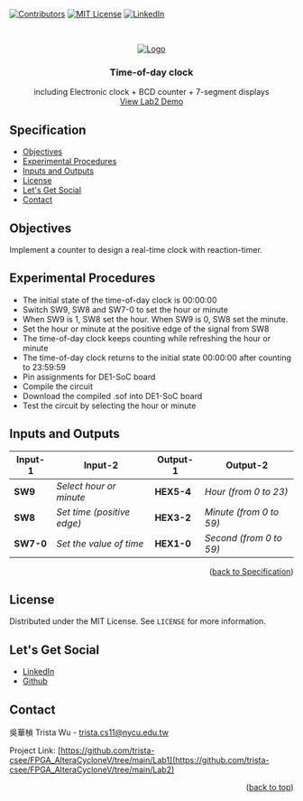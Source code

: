 <a name="readme-top"></a>
<!-- PROJECT SHIELDS -->
[![Contributors][contributors-shield]]()
[![MIT License][license-shield]][license-url]
[![LinkedIn][linkedin-shield]][linkedin-url]

<!-- PROJECT LOGO -->
<br />
<p align="center">
  <a href="https://github.com/trista-csee/FPGA_AlteraCycloneV/tree/main/Lab2">
    <img src="https://github.com/trista-csee/FPGA_AlteraCycloneV/blob/main/images/Lab2-Logo.jpg" alt="Logo">
  </a>

  <h3 align="center">Time-of-day clock</h3>

  <p align="center">
    including Electronic clock + BCD counter + 7-segment displays
    <br />
    <a href="https://github.com/trista-csee/FPGA_AlteraCycloneV/tree/main/LabsDemo/Lab2">View Lab2 Demo</a>
  </p>
</p>


<a name="Spec"></a>
<!-- Specification -->
## Specification

* [Objectives](#objectives)
* [Experimental Procedures](#experimental-procedures)
* [Inputs and Outputs](#inputs-and-outputs)
* [License](#license)
* [Let's Get Social](#lets-get-social)
* [Contact](#contact)


<!-- Objectives -->
## Objectives

Implement a counter to design a real-time clock with reaction-timer.


<!-- Experimental Procedures -->
## Experimental Procedures

* The initial state of the time-of-day clock is 00:00:00
* Switch SW9, SW8 and SW7-0 to set the hour or minute
* When SW9 is 1, SW8 set the hour. When SW9 is 0, SW8 set the minute.
* Set the hour or minute at the positive edge of the signal from SW8
* The time-of-day clock keeps counting while refreshing the hour or minute
* The time-of-day clock returns to the initial state 00:00:00 after counting to 23:59:59
* Pin assignments for DE1-SoC board
* Compile the circuit
* Download the compiled .sof into DE1-SoC board
* Test the circuit by selecting the hour or minute


<!-- Inputs and Outputs -->
## Inputs and Outputs

|Input-1|Input-2|Output-1|Output-2|
|-----------|-------------|------------|------------------------|
|**SW9**|*Select hour or minute*|**HEX5-4**|*Hour (from 0 to 23)*|
|**SW8**|*Set time (positive edge)*|**HEX3-2**|*Minute (from 0 to 59)*|
|**SW7-0**|*Set the value of time*|**HEX1-0**|*Second (from 0 to 59)*|

<p align="right">(<a href="#Spec">back to Specification</a>)</p>



<!-- LICENSE -->
## License

Distributed under the MIT License. See `LICENSE` for more information.


<!-- LET'S GET SOCIAL -->
## Let's Get Social

* [LinkedIn](https://www.linkedin.com/in/%E8%8F%AF%E6%A5%A8-%E5%90%B3-363252241/)
* [Github](https://github.com/trista-csee)


<!-- CONTACT -->
## Contact

吳華楨 Trista Wu - trista.cs11@nycu.edu.tw

Project Link: [https://github.com/trista-csee/FPGA_AlteraCycloneV/tree/main/Lab1](https://github.com/trista-csee/FPGA_AlteraCycloneV/tree/main/Lab2)

<p align="right">(<a href="#readme-top">back to top</a>)</p>


<!-- MARKDOWN LINKS & IMAGES -->
[contributors-shield]: https://img.shields.io/badge/contributors-1-orange.svg?style=flat-square
[license-shield]: https://img.shields.io/badge/license-MIT-blue.svg?style=flat-square
[license-url]: https://choosealicense.com/licenses/mit
[linkedin-shield]: https://img.shields.io/badge/-LinkedIn-black.svg?style=flat-square&logo=linkedin&colorB=555
[linkedin-url]: https://www.linkedin.com/in/%E8%8F%AF%E6%A5%A8-%E5%90%B3-363252241/
[product-screenshot]: ./images/projects/portfolio.jpg

